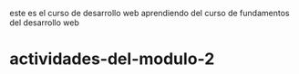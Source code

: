 este es el curso de desarrollo web
aprendiendo del curso de fundamentos del desarrollo web

# actividades-del-modulo-2

